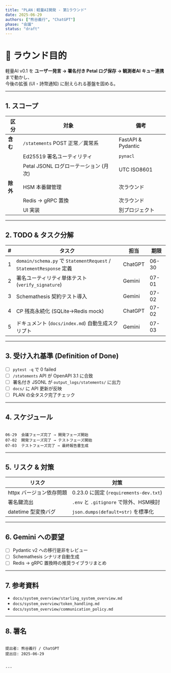 ```yaml
---
title: "PLAN：軽量AI開発 - 第1ラウンド"
date: 2025-06-29
authors: ["熊谷義行", "ChatGPT"]
phase: "会議"
status: "draft"
---
```


# 📝 ラウンド目的
軽量AI v0.1 を **ユーザー発言 → 署名付き Petal ログ保存 → 観測者AI キュー連携** まで動かし、  
今後の拡張 (UI・詩幣通知) に耐えられる基盤を固める。

---

## 1. スコープ
| 区分 | 対象 | 備考 |
|------|------|------|
| **含む** | `/statements` POST 正常／異常系 | FastAPI & Pydantic |
|  | Ed25519 署名ユーティリティ | `pynacl` |
|  | Petal JSONL ログローテーション (月次) | UTC ISO8601 |
| **除外** | HSM 本番鍵管理 | 次ラウンド |
|  | Redis → gRPC 置換 | 次ラウンド |
|  | UI 実装 | 別プロジェクト |

---

## 2. TODO & タスク分解

| # | タスク | 担当 | 期限 |
|---|--------|------|------|
| 1 | `domain/schema.py` で `StatementRequest` / `StatementResponse` 定義 | ChatGPT | 06-30 |
| 2 | 署名ユーティリティ単体テスト (`verify_signature`) | Gemini | 07-01 |
| 3 | Schemathesis 契約テスト導入 | Gemini | 07-02 |
| 4 | CP 残高永続化 (SQLite→Redis mock) | ChatGPT | 07-02 |
| 5 | ドキュメント (`docs/index.md`) 自動生成スクリプト | Gemini | 07-03 |

---

## 3. 受け入れ基準 (Definition of Done)

- [ ] `pytest -q` で 0 failed  
- [ ] `/statements` API が OpenAPI 3.1 に合致  
- [ ] 署名付き JSONL が `output_logs/statements/` に出力  
- [ ] `docs/` に API 更新が反映  
- [ ] PLAN の全タスク完了チェック

---

## 4. スケジュール

```

06-29  会議フェーズ完了 → 開発フェーズ開始
07-02  開発フェーズ完了 → テストフェーズ開始
07-03  テストフェーズ完了 → 最終報告書生成

```

---

## 5. リスク & 対策

| リスク | 対策 |
|--------|------|
| httpx バージョン依存問題 | 0.23.0 に固定 (`requirements-dev.txt`) |
| 署名鍵流出 | `.env` と `.gitignore` で除外、HSM検討 |
| datetime 型変換バグ | `json.dumps(default=str)` を標準化 |

---

## 6. Gemini への要望

- [ ] Pydantic v2 への移行是非をレビュー  
- [ ] Schemathesis シナリオ自動生成  
- [ ] Redis → gRPC 置換時の推奨ライブラリまとめ

---

## 7. 参考資料

- `docs/system_overview/starling_system_overview.md`
- `docs/system_overview/token_handling.md`
- `docs/system_overview/communication_policy.md`

---

## 8. 署名
```

提出者: 熊谷義行 / ChatGPT
提出日: 2025-06-29

```
```

---